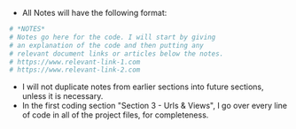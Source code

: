* All Notes will have the following format:

```python
# *NOTES*
# Notes go here for the code. I will start by giving
# an explanation of the code and then putting any
# relevant document links or articles below the notes.
# https://www.relevant-link-1.com
# https://www.relevant-link-2.com
```

* I will not duplicate notes from earlier sections into future sections, unless it is necessary.
* In the first coding section "Section 3 - Urls & Views", I go over every line of code in all of the project files, for completeness.
